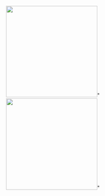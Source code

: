 <img src="https://github.com/user-attachments/assets/7c548538-15bd-460d-a21f-2403631b01d2" width="250" />"
<img src="https://github.com/user-attachments/assets/25a9c41c-f0fb-4786-a6f6-f15ac73c2fd2" width="250" />"
